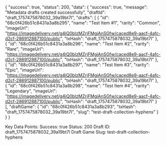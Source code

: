 {
  "success": true,
  "status": 200,
  "data": {
    "success": true,
    "message": "Metadata drafts created successfully",
    "draftId": "draft_1757475878032_39a19bt7l",
    "drafts": [
      {
        "id": "68c0f426b51c8431a3a8b295",
        "name": "Test Item #1",
        "rarity": "Common",
        "imageUrl": "https://imagedelivery.net/g4iQ0bIzMZrjFMgjAnSGfw/caced8e9-aacf-4afc-d2cf-286912887100/public",
        "txHash": "draft_1757475878032_39a19bt7l"
      },
      {
        "id": "68c0f426b51c8431a3a8b296",
        "name": "Test Item #2",
        "rarity": "Rare",
        "imageUrl": "https://imagedelivery.net/g4iQ0bIzMZrjFMgjAnSGfw/caced8e9-aacf-4afc-d2cf-286912887100/public",
        "txHash": "draft_1757475878032_39a19bt7l"
      },
      {
        "id": "68c0f426b51c8431a3a8b297",
        "name": "Test Item #3",
        "rarity": "Epic",
        "imageUrl": "https://imagedelivery.net/g4iQ0bIzMZrjFMgjAnSGfw/caced8e9-aacf-4afc-d2cf-286912887100/public",
        "txHash": "draft_1757475878032_39a19bt7l"
      },
      {
        "id": "68c0f426b51c8431a3a8b298",
        "name": "Test Item #4",
        "rarity": "Legendary",
        "imageUrl": "https://imagedelivery.net/g4iQ0bIzMZrjFMgjAnSGfw/caced8e9-aacf-4afc-d2cf-286912887100/public",
        "txHash": "draft_1757475878032_39a19bt7l"
      }
    ],
    "draftGame": {
      "id": "68c0f426b51c8431a3a8b293",
      "txHash": "draft_1757475878032_39a19bt7l",
      "slug": "test-draft-collection-hyphens"
    }
  }
}

Key Data Points:
Success: true
Status: 200
Draft ID: draft_1757475878032_39a19bt7l
Draft Game Slug: test-draft-collection-hyphens